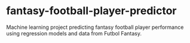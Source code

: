 # fantasy-football-player-predictor
Machine learning project predicting fantasy football player performance using regression models and data from Futbol Fantasy.

